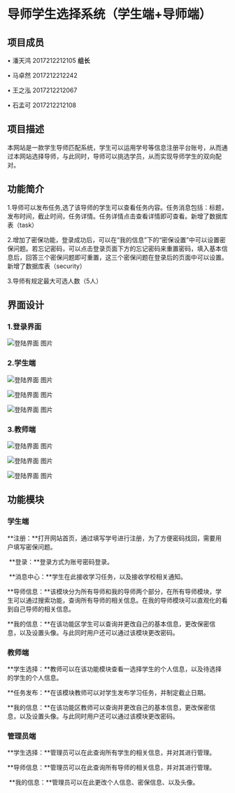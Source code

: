 # 导师学生选择系统（学生端+导师端）

## 项目成员

• 潘天鸿 2017212212105 **组长**

• 马卓然 2017212212242

• 王之泓 2017212212067

• 石孟可 2017212212108

## 项目描述

本网站是一款学生导师匹配系统，学生可以运用学号等信息注册平台账号，从而通过本网站选择导师，与此同时，导师可以挑选学员，从而实现导师学生的双向配对。

## 功能简介

1.导师可以发布任务,选了该导师的学生可以查看任务内容。任务消息包括：标题，发布时间，截止时间，任务详情。任务详情点击查看详情即可查看。新增了数据库表（task）

2.增加了密保功能，登录成功后，可以在“我的信息”下的“密保设置”中可以设置密保问题。若忘记密码，可以点击登录页面下方的忘记密码来重置密码，填入基本信息后，回答三个密保问题即可重置，这三个密保问题在登录后的页面中可以设置。新增了数据库表（security）

3.导师有规定最大可选人数（5人）

## 界面设计

### 1.登录界面 

![登陆界面 图片](F:\大三下学期\WEB\期末\pic\登陆界面.png)

### 2.学生端

![登陆界面 图片](F:\大三下学期\WEB\期末\pic\学生端1.png)

![登陆界面 图片](F:\大三下学期\WEB\期末\pic\学生端2.png)

![登陆界面 图片](F:\大三下学期\WEB\期末\pic\学生端3.png)

### 3.教师端

![登陆界面 图片](F:\大三下学期\WEB\期末\pic\教师端1.png)

![登陆界面 图片](F:\大三下学期\WEB\期末\pic\教师端2.png)

![登陆界面 图片](F:\大三下学期\WEB\期末\pic\教师端3.png)

## 功能模块

### 学生端

​	**注册：**打开网站首页，通过填写学号进行注册，为了方便密码找回，需要用户填写密保问题。

​	**登录：**登录方式为账号密码登录。

​	**消息中心：**学生在此接收学习任务，以及接收学校相关通知。

​	**导师信息：**该模块分为所有导师和我的导师两个部分，在所有导师模块，学生可以通过搜索功能，查询所有导师的相关信息。在我的导师模块可以直观化的看到自己导师的相关信息。

​	**我的信息：**在该功能区学生可以查询并更改自己的基本信息，更改保密信息，以及设置头像。与此同时用户还可以通过该模块更改密码。

### 教师端

​	**学生选择：**教师可以在该功能模块查看一选择学生的个人信息，以及待选择的学生的个人信息。

​	**任务发布：**在该模块教师可以对学生发布学习任务，并制定截止日期。

​	**我的信息：**在该功能区教师可以查询并更改自己的基本信息，更改保密信息，以及设置头像。与此同时用户还可以通过该模块更改密码。

### 管理员端

​	**学生选择：**管理员可以在此查询所有学生的相关信息，并对其进行管理。

​	**导师信息：**管理员可以在此查询所有导师的相关信息，并对其进行管理。

​	**我的信息：**管理员可以在此更改个人信息、密保信息、以及头像。